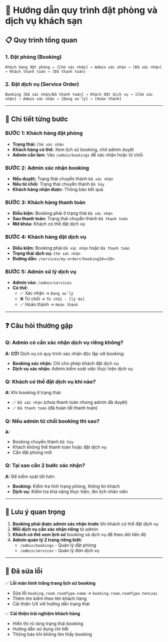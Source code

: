 # 🏨 Hướng dẫn quy trình đặt phòng và dịch vụ khách sạn

## 📋 Quy trình tổng quan

### 1. **Đặt phòng (Booking)**
```
Khách hàng đặt phòng → [Chờ xác nhận] → Admin xác nhận → [Đã xác nhận] → Khách thanh toán → [Đã thanh toán]
```

### 2. **Đặt dịch vụ (Service Order)**
```
Booking [Đã xác nhận/Đã thanh toán] → Khách đặt dịch vụ → [Chờ xác nhận] → Admin xác nhận → [Đang xử lý] → [Hoàn thành]
```

---

## 🔄 Chi tiết từng bước

### **BƯỚC 1: Khách hàng đặt phòng**
- **Trạng thái:** `Chờ xác nhận`
- **Khách hàng có thể:** Xem lịch sử booking, chờ admin duyệt
- **Admin cần làm:** Vào `/admin/bookings` để xác nhận hoặc từ chối

### **BƯỚC 2: Admin xác nhận booking**
- **Nếu duyệt:** Trạng thái chuyển thành `Đã xác nhận`
- **Nếu từ chối:** Trạng thái chuyển thành `Đã hủy`
- **Khách hàng nhận được:** Thông báo kết quả

### **BƯỚC 3: Khách hàng thanh toán**
- **Điều kiện:** Booking phải ở trạng thái `Đã xác nhận`
- **Sau thanh toán:** Trạng thái chuyển thành `Đã thanh toán`
- **Mở khóa:** Khách có thể đặt dịch vụ

### **BƯỚC 4: Khách hàng đặt dịch vụ**
- **Điều kiện:** Booking phải `Đã xác nhận` hoặc `Đã thanh toán`
- **Trạng thái dịch vụ:** `Chờ xác nhận`
- **Đường dẫn:** `/services/my-orders?bookingId=<ID>`

### **BƯỚC 5: Admin xử lý dịch vụ**
- **Admin vào:** `/admin/services`
- **Có thể:** 
  - ✅ Xác nhận → `Đang xử lý`
  - ❌ Từ chối → `Từ chối - [lý do]`
  - ✅ Hoàn thành → `Hoàn thành`

---

## ❓ Câu hỏi thường gặp

### **Q: Admin có cần xác nhận dịch vụ riêng không?**
**A: CÓ!** Dịch vụ có quy trình xác nhận độc lập với booking:
- **Booking xác nhận:** Chỉ cho phép khách đặt dịch vụ
- **Dịch vụ xác nhận:** Admin kiểm soát việc thực hiện dịch vụ

### **Q: Khách có thể đặt dịch vụ khi nào?**
**A:** Khi booking ở trạng thái:
- ✅ `Đã xác nhận` (chưa thanh toán nhưng admin đã duyệt)
- ✅ `Đã thanh toán` (đã hoàn tất thanh toán)

### **Q: Nếu admin từ chối booking thì sao?**
**A:** 
- Booking chuyển thành `Đã hủy`
- Khách không thể thanh toán hoặc đặt dịch vụ
- Cần đặt phòng mới

### **Q: Tại sao cần 2 bước xác nhận?**
**A:** Để kiểm soát tốt hơn:
- **Booking:** Kiểm tra tình trạng phòng, thông tin khách
- **Dịch vụ:** Kiểm tra khả năng thực hiện, lên lịch nhân viên

---

## 🚨 Lưu ý quan trọng

1. **Booking phải được admin xác nhận trước** khi khách có thể đặt dịch vụ
2. **Mỗi dịch vụ cần xác nhận riêng** từ admin
3. **Khách có thể xem lịch sử** booking và dịch vụ để theo dõi tiến độ
4. **Admin quản lý 2 trang riêng biệt:**
   - `/admin/bookings` - Quản lý đặt phòng
   - `/admin/services` - Quản lý đơn dịch vụ

---

## 🔧 Đã sửa lỗi

✅ **Lỗi màn hình trắng trang lịch sử booking**
- Sửa lỗi `booking.room.roomType.name` → `booking.room.roomType.tenLoai`
- Thêm tìm kiếm theo tên khách hàng
- Cải thiện UX với hướng dẫn trạng thái

✅ **Cải thiện trải nghiệm khách hàng**
- Hiển thị rõ ràng trạng thái booking
- Hướng dẫn sử dụng chi tiết
- Thông báo khi không tìm thấy booking
